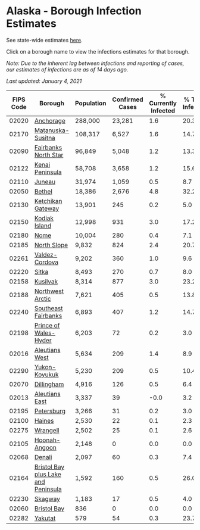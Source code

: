 # Alaska - Borough Infection Estimates

See state-wide estimates [here](/infections/us-ak).

Click on a borough name to view the infections estimates for that borough.

*Note: Due to the inherent lag between infections and reporting of cases, our estimates of infections are as of 14 days ago.*

*Last updated: January 4, 2021*

|   FIPS Code |                                                                    Borough |   Population |   Confirmed Cases |   % Currently Infected |   % Total Infected |
|-------------|----------------------------------------------------------------------------|--------------|-------------------|------------------------|--------------------|
|       02020 |                                                     [Anchorage](anchorage) |      288,000 |            23,281 |                    1.6 |               20.3 |
|       02170 |                                     [Matanuska-Susitna](matanuska-susitna) |      108,317 |             6,527 |                    1.6 |               14.7 |
|       02090 |                               [Fairbanks North Star](fairbanks-north-star) |       96,849 |             5,048 |                    1.2 |               13.3 |
|       02122 |                                         [Kenai Peninsula](kenai-peninsula) |       58,708 |             3,658 |                    1.2 |               15.6 |
|       02110 |                                                           [Juneau](juneau) |       31,974 |             1,059 |                    0.5 |                8.7 |
|       02050 |                                                           [Bethel](bethel) |       18,386 |             2,676 |                    4.8 |               32.2 |
|       02130 |                                     [Ketchikan Gateway](ketchikan-gateway) |       13,901 |               245 |                    0.2 |                5.0 |
|       02150 |                                             [Kodiak Island](kodiak-island) |       12,998 |               931 |                    3.0 |               17.2 |
|       02180 |                                                               [Nome](nome) |       10,004 |               280 |                    0.4 |                7.1 |
|       02185 |                                                 [North Slope](north-slope) |        9,832 |               824 |                    2.4 |               20.7 |
|       02261 |                                           [Valdez-Cordova](valdez-cordova) |        9,202 |               360 |                    1.0 |                9.6 |
|       02220 |                                                             [Sitka](sitka) |        8,493 |               270 |                    0.7 |                8.0 |
|       02158 |                                                       [Kusilvak](kusilvak) |        8,314 |               877 |                    3.0 |               23.2 |
|       02188 |                                       [Northwest Arctic](northwest-arctic) |        7,621 |               405 |                    0.5 |               13.8 |
|       02240 |                                 [Southeast Fairbanks](southeast-fairbanks) |        6,893 |               407 |                    1.2 |               14.7 |
|       02198 |                             [Prince of Wales-Hyder](prince-of-wales-hyder) |        6,203 |                72 |                    0.2 |                3.0 |
|       02016 |                                           [Aleutians West](aleutians-west) |        5,634 |               209 |                    1.4 |                8.9 |
|       02290 |                                             [Yukon-Koyukuk](yukon-koyukuk) |        5,230 |               209 |                    0.5 |               10.4 |
|       02070 |                                                   [Dillingham](dillingham) |        4,916 |               126 |                    0.5 |                6.4 |
|       02013 |                                           [Aleutians East](aleutians-east) |        3,337 |                39 |                   -0.0 |                3.2 |
|       02195 |                                                   [Petersburg](petersburg) |        3,266 |                31 |                    0.2 |                3.0 |
|       02100 |                                                           [Haines](haines) |        2,530 |                22 |                    0.1 |                2.3 |
|       02275 |                                                       [Wrangell](wrangell) |        2,502 |                25 |                    0.1 |                2.6 |
|       02105 |                                             [Hoonah-Angoon](hoonah-angoon) |        2,148 |                 0 |                    0.0 |                0.0 |
|       02068 |                                                           [Denali](denali) |        2,097 |                60 |                    0.3 |                7.4 |
|       02164 | [Bristol Bay plus Lake and Peninsula](bristol-bay-plus-lake-and-peninsula) |        1,592 |               160 |                    0.5 |               26.0 |
|       02230 |                                                         [Skagway](skagway) |        1,183 |                17 |                    0.5 |                4.0 |
|       02060 |                                                 [Bristol Bay](bristol-bay) |          836 |                 0 |                    0.0 |                0.0 |
|       02282 |                                                         [Yakutat](yakutat) |          579 |                54 |                    0.3 |               23.7 |